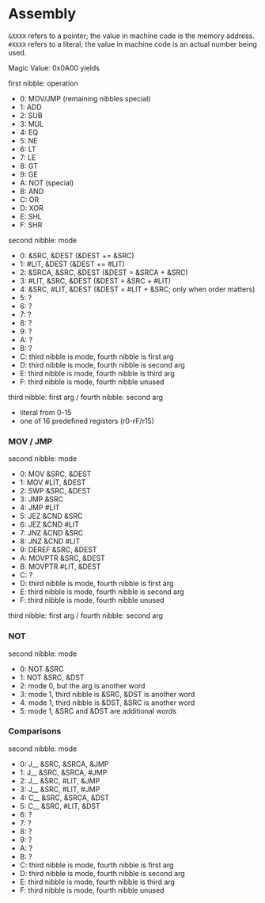 # Assembly

`&XXXX` refers to a pointer; the value in machine code is the memory address. `#XXXX` refers to a literal; the value in machine code is an actual number being used.

Magic Value: 0x0A00 yields

first nibble: operation

- 0: MOV/JMP (remaining nibbles special)
- 1: ADD
- 2: SUB
- 3: MUL
- 4: EQ
- 5: NE
- 6: LT
- 7: LE
- 8: GT
- 9: GE
- A: NOT (special)
- B: AND
- C: OR
- D: XOR
- E: SHL
- F: SHR

second nibble: mode

- 0: &SRC, &DEST (&DEST += &SRC)
- 1: #LIT, &DEST (&DEST += #LIT)
- 2: &SRCA, &SRC, &DEST (&DEST = &SRCA + &SRC)
- 3: #LIT, &SRC, &DEST (&DEST = &SRC + #LIT)
- 4: &SRC, #LIT, &DEST (&DEST = #LIT + &SRC; only when order matters)
- 5: ?
- 6: ?
- 7: ?
- 8: ?
- 9: ?
- A: ?
- B: ?
- C: third nibble is mode, fourth nibble is first arg
- D: third nibble is mode, fourth nibble is second arg
- E: third nibble is mode, fourth nibble is third arg
- F: third nibble is mode, fourth nibble unused

third nibble: first arg / fourth nibble: second arg

- literal from 0-15
- one of 16 predefined registers (r0-rF/r15)

### MOV / JMP

second nibble: mode

- 0: MOV &SRC, &DEST
- 1: MOV #LIT, &DEST
- 2: SWP &SRC, &DEST
- 3: JMP &SRC
- 4: JMP #LIT
- 5: JEZ &CND &SRC
- 6: JEZ &CND #LIT
- 7: JNZ &CND &SRC
- 8: JNZ &CND #LIT
- 9: DEREF &SRC, &DEST
- A: MOVPTR &SRC, &DEST
- B: MOVPTR #LIT, &DEST
- C: ?
- D: third nibble is mode, fourth nibble is first arg
- E: third nibble is mode, fourth nibble is second arg
- F: third nibble is mode, fourth nibble unused

third nibble: first arg / fourth nibble: second arg

### NOT

second nibble: mode
- 0: NOT &SRC
- 1: NOT &SRC, &DST
- 2: mode 0, but the arg is another word
- 3: mode 1, third nibble is &SRC, &DST is another word
- 4: mode 1, third nibble is &DST, &SRC is another word
- 5: mode 1, &SRC and &DST are additional words

### Comparisons

second nibble: mode

- 0: J__ &SRC, &SRCA, &JMP
- 1: J__ &SRC, &SRCA, #JMP
- 2: J__ &SRC, #LIT, &JMP
- 3: J__ &SRC, #LIT, #JMP
- 4: C__ &SRC, &SRCA, &DST
- 5: C__ &SRC, #LIT, &DST
- 6: ?
- 7: ?
- 8: ?
- 9: ?
- A: ?
- B: ?
- C: third nibble is mode, fourth nibble is first arg
- D: third nibble is mode, fourth nibble is second arg
- E: third nibble is mode, fourth nibble is third arg
- F: third nibble is mode, fourth nibble unused